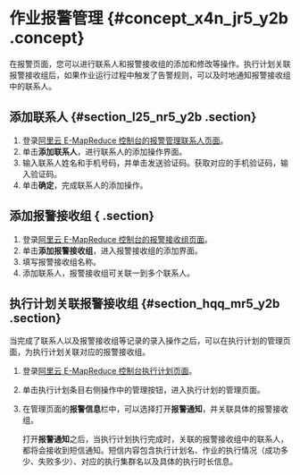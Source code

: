 # 作业报警管理 {#concept_x4n_jr5_y2b .concept}

在报警页面，您可以进行联系人和报警接收组的添加和修改等操作。执行计划关联报警接收组后，如果作业运行过程中触发了告警规则，可以及时地通知报警接收组中的联系人。

## 添加联系人 {#section_l25_nr5_y2b .section}

1.  登录[阿里云 E-MapReduce 控制台的报警管理联系人页面](https://emr.console.aliyun.com/?spm=5176.doc28084.2.1.gxpx8G#/alarm/cn-hangzhou/person)。
2.  单击**添加联系人**，进行联系人的添加操作界面。
3.  输入联系人姓名和手机号码，并单击发送验证码。获取对应的手机验证码，输入验证码。
4.  单击**确定**，完成联系人的添加操作。

## 添加报警接收组 { .section}

1.  登录[阿里云 E-MapReduce 控制台的报警接收组页面](https://emr.console.aliyun.com/?spm=5176.doc28084.2.1.gxpx8G#/alarm/cn-hangzhou/person)。
2.  单击**添加报警接收组**，进入报警接收组的添加界面。
3.  填写报警接收组名称。
4.  添加联系人，报警接收组可关联一到多个联系人。

## 执行计划关联报警接收组 {#section_hqq_mr5_y2b .section}

当完成了联系人以及报警接收组等记录的录入操作之后，可以在执行计划的管理页面，为执行计划关联对应的报警接收组。

1.  登录[阿里云 E-MapReduce 控制台执行计划页面](https://emr.console.aliyun.com/#/schedule/region/cn-hangzhou)。
2.  单击执行计划条目右侧操作中的管理按钮，进入执行计划的管理页面。
3.  在管理页面的**报警信息**栏中，可以选择打开**报警通知**，并关联具体的报警接收组。

    打开**报警通知**之后，当执行计划执行完成时，关联的报警接收组中的联系人，都将会接收到短信通知。短信内容包含执行计划名、作业的执行情况（成功多少、失败多少）、对应的执行集群名以及具体的执行时长信息。


